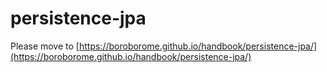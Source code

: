 # persistence-jpa

Please move to [https://boroborome.github.io/handbook/persistence-jpa/](https://boroborome.github.io/handbook/persistence-jpa/)
